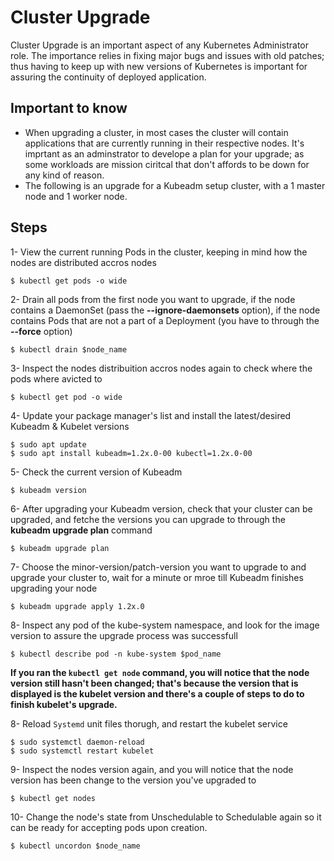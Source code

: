 # Cluster Upgrade #
Cluster Upgrade is an important aspect of any Kubernetes Administrator role. The importance relies in fixing major bugs and issues with old patches; thus having to keep up with new versions of Kubernetes is important for assuring the continuity of deployed application.
  
## Important to know
- When upgrading a cluster, in most cases the cluster will contain applications that are currently running in their respective nodes. It's imprtant as an adminstrator to develope a plan for your upgrade; as some workloads are mission ciritcal that don't affords to be down for any kind of reason.
- The following is an upgrade for a Kubeadm setup cluster, with a 1 master node and 1 worker node.

## Steps
1- View the current running Pods in the cluster, keeping in mind how the nodes are distributed accros nodes
  ```
  $ kubectl get pods -o wide
  ```

2- Drain all pods from the first node you want to upgrade, if the node contains a DaemonSet (pass the **--ignore-daemonsets** option), if the node contains Pods that are not a part of a Deployment (you have to through the **--force** option)
  ```
  $ kubectl drain $node_name
  ```

3- Inspect the nodes distribuition accros nodes again to check where the pods where avicted to
  ```
  $ kubectl get pod -o wide
  ```

4- Update your package manager's list and install the latest/desired Kubeadm & Kubelet versions
  ```
  $ sudo apt update
  $ sudo apt install kubeadm=1.2x.0-00 kubectl=1.2x.0-00
  ```

5- Check the current version of Kubeadm 
  ```
  $ kubeadm version
  ```

6- After upgrading your Kubeadm version, check that your cluster can be upgraded, and fetche the versions you can upgrade to through the **kubeadm upgrade plan** command
  ```
  $ kubeadm upgrade plan
  ```

7- Choose the minor-version/patch-version you want to upgrade to and upgrade your cluster to, wait for a minute or mroe till Kubeadm finishes upgrading your node
  ```
  $ kubeadm upgrade apply 1.2x.0
  ```

8- Inspect any pod of the kube-system namespace, and look for the image version to assure the upgrade process was successfull
  ```
  $ kubectl describe pod -n kube-system $pod_name
  ```

**If you ran the ``` kubectl get node ``` command, you will notice that the node version still hasn't been changed; that's because the version that is displayed is the kubelet version and there's a couple of steps to do to finish kubelet's upgrade.**

8- Reload ``` Systemd ``` unit files thorugh, and restart the kubelet service
  ```
  $ sudo systemctl daemon-reload
  $ sudo systemctl restart kubelet
  ```

9- Inspect the nodes version again, and you will notice that the node version has been change to the version you've upgraded to
  ```
  $ kubectl get nodes
  ```
10- Change the node's state from Unschedulable to Schedulable again so it can be ready for accepting pods upon creation.
  ```
  $ kubectl uncordon $node_name
  ```
